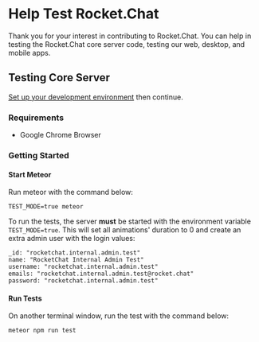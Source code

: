 # Help Test Rocket.Chat

Thank you for your interest in contributing to Rocket.Chat. You can help in testing the Rocket.Chat core server code, testing our web, desktop, and mobile apps.

## Testing Core Server

[Set up your development environment](../../getting-started/rocket-chat-environment-setup.md) then continue.

### Requirements

* Google Chrome Browser

### Getting Started

#### Start Meteor

Run meteor with the command below:

```
TEST_MODE=true meteor
```

To run the tests, the server **must** be started with the environment variable `TEST_MODE=true`. This will set all animations' duration to 0 and create an extra admin user with the login values:

```
_id: "rocketchat.internal.admin.test"
name: "RocketChat Internal Admin Test"
username: "rocketchat.internal.admin.test"
emails: "rocketchat.internal.admin.test@rocket.chat"
password: "rocketchat.internal.admin.test"
```

#### Run Tests

On another terminal window, run the test with the command below:

```
meteor npm run test
```
